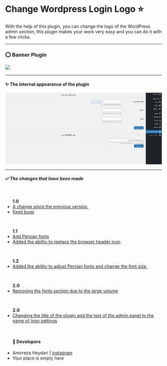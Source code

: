 <h1>Change Wordpress Login Logo &#11088;</h1>
<span>With the help of this plugin, you can change the logo of the WordPress admin section, this plugin makes your work very easy and you can do it with a few clicks.
</span>
<hr/>
<h3>&#11093; Banner Plugin</h3>
<img src="assets\banner-772×250.png">
<hr/>
<h4>&#10024; The internal appearance of the plugin</h4>
<img src="assets\screenshot-1.PNG">
<hr/>
<h5> &#9989; The changes that have been made</h5>

<br/>

<ul>
<b>1.0</b>
<li>
<span><u>A change since the previous version.</u><span>
</li>
<li>
<span><u>fixed bugs</u><span>
</li>
</ul>

<br/>

<ul>
<b>1.1</b>
<li>
<span><u>Add Persian fonts</u><span>
</li>
<li>
<span><u>Added the ability to replace the browser header icon</u><span>
</li>
</ul>

<br/>

<ul>
<b>1.2</b>
<li>
<span><u>Added the ability to adjust Persian fonts and change the font size.</u><span>
</li>
</ul>

<br/>

<ul>
<b>2.0</b>
<li>
<span><u>Removing the fonts section due to the large volume</u><span>
</li>
</ul>

<br/>

<ul>
<b>2.0</b>
<li>
<span><u>Changing the title of the plugin and the text of the admin panel to the name of logo settings</u><span>
</li>
</ul>
<br/>
<ul><h4>&#128150; Developers</h4>
<li>Amirreza Heydari | <a href="https://instagram.com/amirrezaheydariinsta">instagram</a></li>
<li>Your place is empty here</li>
</ul>